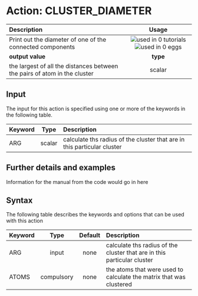 # Action: CLUSTER_DIAMETER

| Description    | Usage |
|:--------|:--------:|
| Print out the diameter of one of the connected components | ![used in 0 tutorials](https://img.shields.io/badge/tutorials-0-red.svg)![used in 0 eggs](https://img.shields.io/badge/nest-0-red.svg)|
 | **output value** | **type** |
| the largest of all the distances between the pairs of atom in the cluster | scalar |

## Input

The input for this action is specified using one or more of the keywords in the following table.

| Keyword |  Type | Description |
|:--------|:------:|:-----------|
| ARG | scalar | calculate ths radius of the cluster that are in this particular cluster |


## Further details and examples 
Information for the manual from the code would go in here 
## Syntax 
The following table describes the keywords and options that can be used with this action 

| Keyword | Type | Default | Description |
|:-------|:----:|:-------:|:-----------|
| ARG | input | none | calculate ths radius of the cluster that are in this particular cluster |
| ATOMS | compulsory | none | the atoms that were used to calculate the matrix that was clustered |
